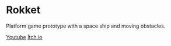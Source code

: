 # Rokket
Platform game prototype with a space ship and moving obstacles.

[Youtube](https://www.youtube.com/watch?v=Z42yYxSks-s)
[İtch.io](https://madmonki.itch.io/rokketgame-demo)

